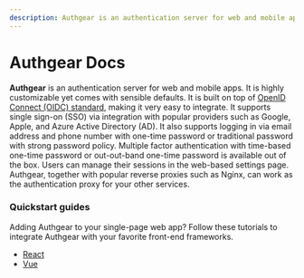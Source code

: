 ```yaml
---
description: Authgear is an authentication server for web and mobile apps.
---
```


# Authgear Docs

**Authgear** is an authentication server for web and mobile apps. It is highly customizable yet comes with sensible defaults. It is built on top of [OpenID Connect (OIDC) standard](https://openid.net/connect/), making it very easy to integrate. It supports single sign-on (SSO) via integration with popular providers such as Google, Apple, and Azure Active Directory (AD). It also supports logging in via email address and phone number with one-time password or traditional password with strong password policy. Multiple factor authentication with time-based one-time password or out-out-band one-time password is available out of the box. Users can manage their sessions in the web-based settings page. Authgear, together with popular reverse proxies such as Nginx, can work as the authentication proxy for your other services.

### Quickstart guides

Adding Authgear to your single-page web app? Follow these tutorials to integrate Authgear with your favorite front-end frameworks.

* [React](tutorials/spa/react.md)
* [Vue](tutorials/spa/vue.md)
